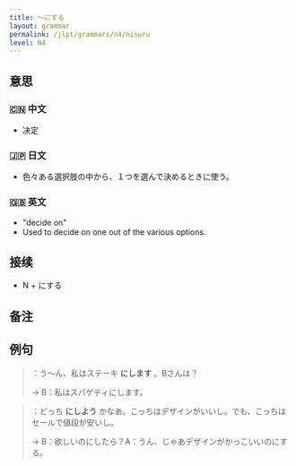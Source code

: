 ```yaml
---
title: 〜にする
layout: grammar
permalink: /jlpt/grammars/n4/nisuru
level: N4
---
```


## 意思

### 🇨🇳 中文

- 决定

### 🇯🇵 日文

- 色々ある選択肢の中から、１つを選んで決めるときに使う。

### 🇬🇧 英文

- "decide on"
- Used to decide on one out of the various options.

## 接续

- N + にする

## 备注


## 例句

> ：う〜ん、私はステーキ **にします** 。Bさんは？
>
> → B：私はスパゲティにします。

> ：どっち **にしよう** かなあ。こっちはデザインがいいし。でも、こっちはセールで値段が安いし。
>
> → B：欲しいのにしたら？A：うん、じゃあデザインがかっこいいのにする。

